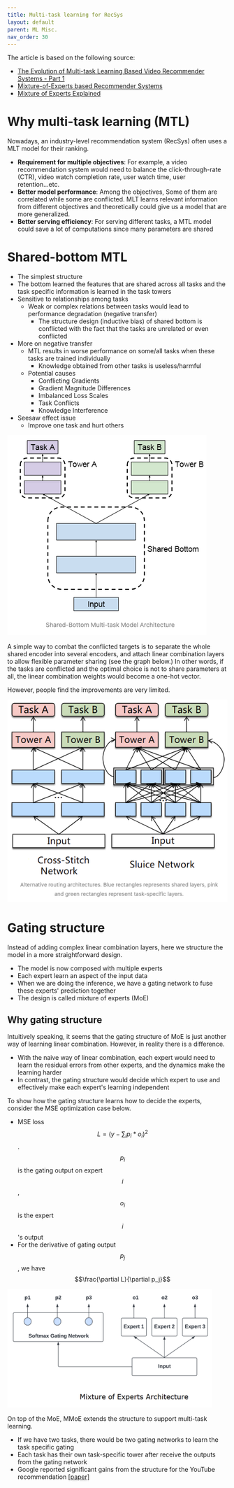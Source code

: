 ```yaml
---
title: Multi-task learning for RecSys
layout: default
parent: ML Misc.
nav_order: 30
---
```


The article is based on the following source:
- [The Evolution of Multi-task Learning Based Video Recommender Systems - Part 1](https://blog.reachsumit.com/posts/2024/06/multi-task-video-recsys-p1/)
- [Mixture-of-Experts based Recommender Systems](https://blog.reachsumit.com/posts/2023/04/moe-for-recsys/)
- [Mixture of Experts Explained](https://blog.reachsumit.com/posts/2023/04/moe-for-recsys/)

# Why multi-task learning (MTL)
Nowadays, an industry-level recommendation system (RecSys) often uses a MLT model for their ranking. 
- **Requirement for multiple objectives**: For example, a video recommendation system would need to balance the click-through-rate (CTR), video watch completion rate, user watch time, user retention...etc.
- **Better model performance**: Among the objectives, Some of them are correlated while some are conflicted. MLT learns relevant information from different objectives and theoretically could give us a model that are more generalized.
- **Better serving efficiency**: For serving different tasks, a MTL model could save a lot of computations since many parameters are shared 

# Shared-bottom MTL
- The simplest structure
- The bottom learned the features that are shared across all tasks and the task specific information is learned in the task towers
- Sensitive to relationships among tasks
  - Weak or complex relations between tasks would lead to performance degradation (negative transfer)
    - The structure design (inductive bias) of shared bottom is conflicted with the fact that the tasks are unrelated or even conflicted
- More on negative transfer
    - MTL results in worse performance on some/all tasks when these tasks are trained individually
        - Knowledge obtained from other tasks is useless/harmful
    - Potential causes
        - Conflicting Gradients
        - Gradient Magnitude Differences
        - Imbalanced Loss Scales
        - Task Conflicts
        - Knowledge Interference
- Seesaw effect issue
    - Improve one task and hurt others

![shared_bottom_mtl](/docs/ml_misc/mtl_recsys/images/shared_bottom_mtl.png)

A simple way to combat the conflicted targets is to separate the whole shared encoder into several encoders, and attach linear combination layers to allow flexible parameter sharing (see the graph below.) In other words, if the tasks are conflicted and the optimal choice is not to share parameters at all, the linear combination weights would become a one-hot vector.

However, people find the improvements are very limited.

![cross_stitch_mtl](/docs/ml_misc/mtl_recsys/images/cross_stitch_mtl.png)


# Gating structure
Instead of adding complex linear combination layers, here we structure the model in a more straightforward design. 
- The model is now composed with multiple experts
- Each expert learn an aspect of the input data
- When we are doing the inference, we have a gating network to fuse these experts' prediction together
- The design is called mixture of experts (MoE)

## Why gating structure
Intuitively speaking, it seems that the gating structure of MoE is just another way of learning linear combination. However, in reality there is a difference. 

- With the naive way of linear combination, each expert would need to learn the residual errors from other experts, and the dynamics make the learning harder
- In contrast, the gating structure would decide which expert to use and effectively make each expert's learning independent

To show how the gating structure learns how to decide the experts, consider the MSE optimization case below.

- MSE loss $$L = (y-\sum_i p_i * o_i)^2$$. $$p_i$$ is the gating output on expert $$i$$, $$o_i$$ is the expert $$i$$'s output
- For the derivative of gating output $$p_j$$, we have $$\frac{\partial L}{\partial p_j}$$


![moe_structure](/docs/ml_misc/mtl_recsys/images/MoE_structure.png)

On top of the MoE, MMoE extends the structure to support multi-task learning.
- If we have two tasks, there would be two gating networks to learn the task specific gating
- Each task has their own task-specific tower after receive the outputs from the gating network
- Google reported significant gains from the structure for the YouTube recommendation [[paper]](https://daiwk.github.io/assets/youtube-multitask.pdf)
